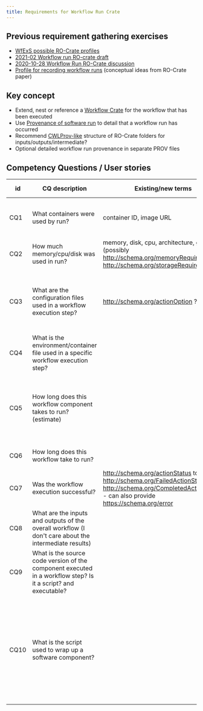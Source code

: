 ```yaml
---
title: Requirements for Workflow Run Crate
---
```


## Previous requirement gathering exercises

- [WfExS possible RO-Crate profiles](https://docs.google.com/document/d/1ALo0yQITwrzvmRPGzNqdG3zstr0XZ1FSliBjU2CNNwY/edit)
- [2021-02 Workflow run RO-crate draft](https://docs.google.com/document/d/1joew-17-C53xbi7xWdc-VWSMSrikA84J2wvy2Zv9Zvc/edit#)
- [2020-10-28 Workflow Run RO-Crate discussion](https://docs.google.com/document/d/1E02lUmHBBDrXi0JsQ9FZd4rXecl3XNfoGJuMfuQ2X2M/edit)
- [Profile for recording workflow runs](https://www.researchobject.org/2021-packaging-research-artefacts-with-ro-crate/manuscript.html#profile-for-recording-workflow-runs) (conceptual ideas from RO-Crate paper)

## Key concept

- Extend, nest or reference a [Workflow Crate](https://w3id.org/workflowhub/workflow-ro-crate/) for the workflow that has been executed
- Use [Provenance of software run](https://www.researchobject.org/ro-crate/1.1/provenance.html) to detail that a workflow run has occurred
- Recommend [CWLProv-like](https://w3id.org/cwl/prov/0.6.0) structure of RO-Crate folders for inputs/outputs/intermediate?
- Optional detailed workflow run provenance in separate PROV files

## Competency Questions / User stories

id | CQ description | Existing/new terms | Rationale | Issue # |
 | -- | -- | -- | -- | -- |
 CQ1 | What containers were used by run? | container ID, image URL | To archive images before they disappear so workflow can run later in time | |
 CQ2 | How much memory/cpu/disk was used in run? | memory, disk, cpu, architecture, gpu  (possibly http://schema.org/memoryRequirements http://schema.org/storageRequirements ) | To find the right hardware for running workflow |  |
 CQ3 | What are the configuration files used in a workflow execution step? | http://schema.org/actionOption ? |For reproducibility purposes, the values/settings inside config files can have big impact on output |  |
 CQ4 | What is the environment/container file used in a specific workflow execution step? | | Knowing the environment helps debugging and reproducing the setup |  |
 CQ5 | How long does this workflow component takes to run? (estimate) | | If a workflow step is computationally expensive, I may need to get an estimate for impatient users, or show a warning |  |
 CQ6 | How long does this workflow take to run? | | Same as CQ5, but with the full workflow |  |
 CQ7 | Was the workflow execution successful? | http://schema.org/actionStatus to http://schema.org/FailedActionStatus or http://schema.org/CompletedActionStatus  - can also provide https://schema.org/error | Needed to know whether or not retrieve the results |  |
 CQ8 | What are the inputs and outputs of the overall workflow (I don't care about the intermediate results) |  | High level representation of the workflow execution |
 CQ9 | What is the source code version of the component executed in a workflow step? Is it a script? and executable? | | Knowing which release/software version was used (reproducibility) |
 CQ10 | What is the script used to wrap up a software component? | | Many executables are complicated, and need an additional script to wrap them up or simplify. For example a "run.sh" script that exposes a simpler set of parameters and fixes another set. |
